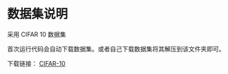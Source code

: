 # 数据集说明

采用 CIFAR 10 数据集

首次运行代码会自动下载数据集。或者自己下载数据集将其解压到该文件夹即可。

下载链接： [CIFAR-10](https://www.cs.toronto.edu/~kriz/cifar.html)

